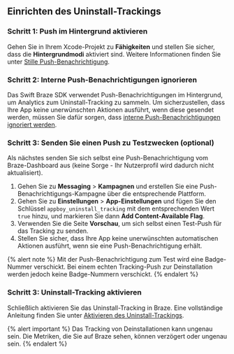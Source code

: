 ## Einrichten des Uninstall-Trackings

### Schritt 1: Push im Hintergrund aktivieren

Gehen Sie in Ihrem Xcode-Projekt zu **Fähigkeiten** und stellen Sie sicher, dass die **Hintergrundmodi** aktiviert sind. Weitere Informationen finden Sie unter [Stille Push-Benachrichtigung]({{site.baseurl}}/developer_guide/push_notifications/silent/?sdktab=swift).

### Schritt 2: Interne Push-Benachrichtigungen ignorieren

Das Swift Braze SDK verwendet Push-Benachrichtigungen im Hintergrund, um Analytics zum Uninstall-Tracking zu sammeln. Um sicherzustellen, dass Ihre App keine unerwünschten Aktionen ausführt, wenn diese gesendet werden, müssen Sie dafür sorgen, dass [interne Push-Benachrichtigungen ignoriert werden]({{site.baseurl}}/developer_guide/push_notifications/silent/?sdktab=swift#swift_ignoring-internal-push-notifications).

### Schritt 3: Senden Sie einen Push zu Testzwecken (optional)

Als nächstes senden Sie sich selbst eine Push-Benachrichtigung vom Braze-Dashboard aus (keine Sorge - Ihr Nutzerprofil wird dadurch nicht aktualisiert).

1. Gehen Sie zu **Messaging** > **Kampagnen** und erstellen Sie eine Push-Benachrichtigungs-Kampagne über die entsprechende Plattform.
2. Gehen Sie zu **Einstellungen** > **App-Einstellungen** und fügen Sie den Schlüssel `appboy_uninstall_tracking` mit dem entsprechenden Wert `true` hinzu, und markieren Sie dann **Add Content-Available Flag**.
3. Verwenden Sie die Seite **Vorschau**, um sich selbst einen Test-Push für das Tracking zu senden.
4. Stellen Sie sicher, dass Ihre App keine unerwünschten automatischen Aktionen ausführt, wenn sie eine Push-Benachrichtigung erhält.

{% alert note %}
Mit der Push-Benachrichtigung zum Test wird eine Badge-Nummer verschickt. Bei einem echten Tracking-Push zur Deinstallation werden jedoch keine Badge-Nummern verschickt.
{% endalert %}

### Schritt 3: Uninstall-Tracking aktivieren

Schließlich aktivieren Sie das Uninstall-Tracking in Braze. Eine vollständige Anleitung finden Sie unter [Aktivieren des Uninstall-Trackings]({{site.baseurl}}/user_guide/data_and_analytics/tracking/uninstall_tracking/#uninstall-tracking).

{% alert important %}
Das Tracking von Deinstallationen kann ungenau sein. Die Metriken, die Sie auf Braze sehen, können verzögert oder ungenau sein.
{% endalert %}
